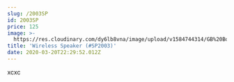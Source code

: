 ```yaml
---
slug: /2003SP
id: 2003SP
price: 125
image: >-
  https://res.cloudinary.com/dy6lb8vna/image/upload/v1584744314/GB%20Bowlworks%20Gallery/SP2003a.jpg
title: 'Wireless Speaker (#SP2003)'
date: 2020-03-20T22:29:52.012Z
---
```

xcxc